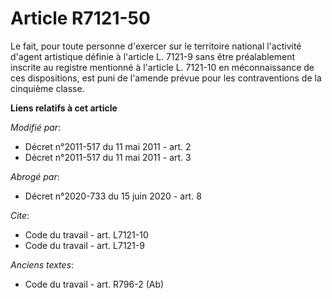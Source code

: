 # Article R7121-50

Le fait, pour toute personne d'exercer sur le territoire national l'activité d'agent artistique définie à l'article L. 7121-9
sans être préalablement inscrite au registre mentionné à l'article L. 7121-10 en méconnaissance de ces dispositions, est puni
de l'amende prévue pour les contraventions de la cinquième classe.

**Liens relatifs à cet article**

_Modifié par_:

  - Décret n°2011-517 du 11 mai 2011 - art. 2
  - Décret n°2011-517 du 11 mai 2011 - art. 3

_Abrogé par_:

  - Décret n°2020-733 du 15 juin 2020 - art. 8

_Cite_:

  - Code du travail - art. L7121-10
  - Code du travail - art. L7121-9

_Anciens textes_:

  - Code du travail - art. R796-2 (Ab)
